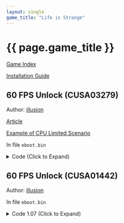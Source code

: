 ```yaml
---
layout: single
game_title: "Life is Strange"
---
```


# {{ page.game_title }}

[Game Index](/patch/#ps4)

[Installation Guide](/install-instructions/)

## 60 FPS Unlock (CUSA03279)

Author: [illusion](https://twitter.com/illusion0002)

[Article](https://illusion0001.github.io/patches/2021/05/11/wif-dawn-60fps/)

[Example of CPU Limited Scenario](https://cdn.discordapp.com/attachments/650395105479360514/840144551825244180/20210507_191348_00757258.png)

In file `eboot.bin`

<details>
<summary>Code (Click to Expand)</summary>

{% highlight none %}

# 60fps unlock

B0 01 C5 F9 5C 05 DF 37 7A 01 C5 F9 7C C0 C4 C1 7B 5C 07 C4 C1 7B 59 45 00 C5 FB 5C C1 C5 FA 10 0D 30 39 7A 01 C5 FB 5A C0 C5 F8 2E C8 77 AA

B0 00 C5 F9 5C 05 DF 37 7A 01 C5 F9 7C C0 C4 C1 7B 5C 07 C4 C1 7B 59 45 00 C5 FB 5C C1 C5 FA 10 0D 30 39 7A 01 C5 FB 5A C0 C5 F8 2E C8 90 90

# minor performance improvement

C5 FA 10 40 0C 31 C0 C5 FA

E8 05 B6 18 00 31 C0 C5 FA

55 48 89 E5 41 57 41 56 41 55 41 54 53 48 81 EC F8 06 00 00 48 8B 0D 15

C3 C7 40 0C 00 00 00 3E C5 FA 10 40 0C C6 40 1C 00 C3 00 00 48 8B 0D 15
{% endhighlight %}

</details>

## 60 FPS Unlock (CUSA01442)

Author: [illusion](https://twitter.com/illusion0002)

In file `eboot.bin`

<details>
<summary>Code 1.07 (Click to Expand)</summary>

{% highlight none %}
# 60fps unlock

B0 01 C5 F8 2E C8 77 AA

B0 00 C5 F8 2E C8 90 90
{% endhighlight %}

</details>
